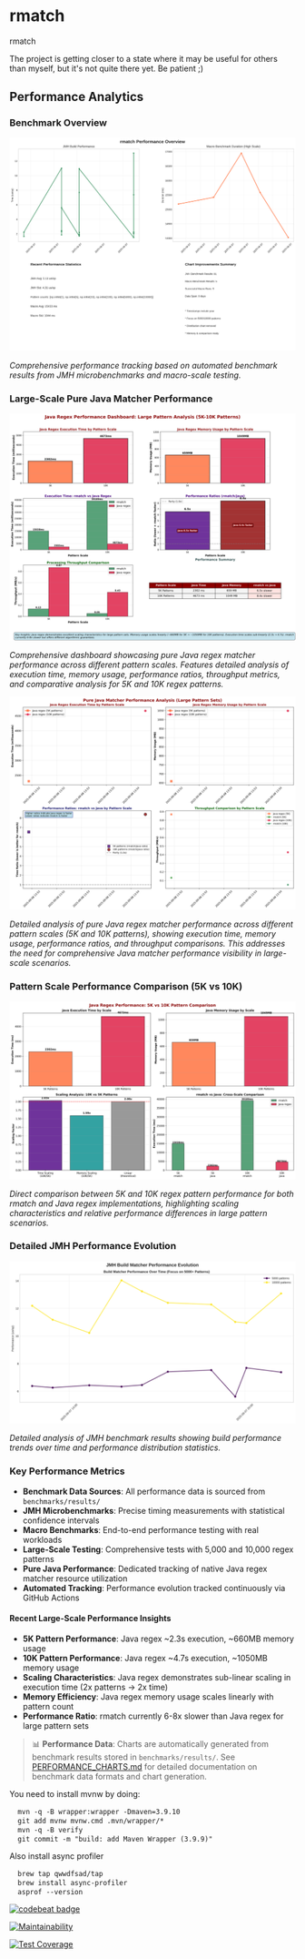 rmatch
======

rmatch

The project is getting closer to a state where it may be useful for others
than myself, but it's not quite there yet.  Be patient ;)

## Performance Analytics

### Benchmark Overview

![Performance Overview](charts/performance_overview.png)

*Comprehensive performance tracking based on automated benchmark results from JMH microbenchmarks and macro-scale testing.*

### Large-Scale Pure Java Matcher Performance

![Java Regex Performance Dashboard](charts/java_regex_performance_dashboard.png)

*Comprehensive dashboard showcasing pure Java regex matcher performance across different pattern scales. Features detailed analysis of execution time, memory usage, performance ratios, throughput metrics, and comparative analysis for 5K and 10K regex patterns.*

![Pure Java Performance Large Scale](charts/pure_java_performance_large_scale.png)

*Detailed analysis of pure Java regex matcher performance across different pattern scales (5K and 10K patterns), showing execution time, memory usage, performance ratios, and throughput comparisons. This addresses the need for comprehensive Java matcher performance visibility in large-scale scenarios.*

### Pattern Scale Performance Comparison (5K vs 10K)

![Large Scale Comparison](charts/large_scale_comparison_5k_10k.png)

*Direct comparison between 5K and 10K regex pattern performance for both rmatch and Java regex implementations, highlighting scaling characteristics and relative performance differences in large pattern scenarios.*

### Detailed JMH Performance Evolution

![JMH Performance Evolution](charts/jmh_performance_evolution.png)

*Detailed analysis of JMH benchmark results showing build performance trends over time and performance distribution statistics.*

### Key Performance Metrics

- **Benchmark Data Sources**: All performance data is sourced from `benchmarks/results/`
- **JMH Microbenchmarks**: Precise timing measurements with statistical confidence intervals  
- **Macro Benchmarks**: End-to-end performance testing with real workloads
- **Large-Scale Testing**: Comprehensive tests with 5,000 and 10,000 regex patterns
- **Pure Java Performance**: Dedicated tracking of native Java regex matcher resource utilization
- **Automated Tracking**: Performance evolution tracked continuously via GitHub Actions

#### Recent Large-Scale Performance Insights

- **5K Pattern Performance**: Java regex ~2.3s execution, ~660MB memory usage
- **10K Pattern Performance**: Java regex ~4.7s execution, ~1050MB memory usage  
- **Scaling Characteristics**: Java regex demonstrates sub-linear scaling in execution time (2x patterns → 2x time)
- **Memory Efficiency**: Java regex memory usage scales linearly with pattern count
- **Performance Ratio**: rmatch currently 6-8x slower than Java regex for large pattern sets

> 📊 **Performance Data**: Charts are automatically generated from benchmark results stored in `benchmarks/results/`. 
> See [PERFORMANCE_CHARTS.md](PERFORMANCE_CHARTS.md) for detailed documentation on benchmark data formats and chart generation.

You need to install mvnw by doing:

      mvn -q -B wrapper:wrapper -Dmaven=3.9.10
      git add mvnw mvnw.cmd .mvn/wrapper/*
      mvn -q -B verify
      git commit -m "build: add Maven Wrapper (3.9.9)"


Also install async profiler

      brew tap qwwdfsad/tap
      brew install async-profiler
      asprof --version


[![codebeat badge](https://codebeat.co/badges/0a25fe03-4371-4c5f-a125-ab524f477898)](https://codebeat.co/projects/github-com-la3lma-rmatch-master)

[![Maintainability](https://api.codeclimate.com/v1/badges/ecfba15253e7095438fb/maintainability)](https://codeclimate.com/repos/64a2ba4d1c8c821c92003b52/maintainability)

[![Test Coverage](https://api.codeclimate.com/v1/badges/ecfba15253e7095438fb/test_coverage)](https://codeclimate.com/repos/64a2ba4d1c8c821c92003b52/test_coverage)

